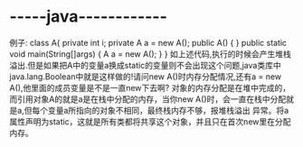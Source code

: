 -----java------------
=====================

例子: class A{     private int i;      private A a = new A();  public A() {      }  public static void main(String[]args) {         A a = new A();      }  } 如上述代码,执行的时候会产生堆栈溢出.但是如果把A中的变量a换成static的变量则不会出现这个问题,java类库中java.lang.Boolean中就是这样做的!请问new A()时内存分配情况,还有a = new A(),他里面的成员变量是不是一直new下去啊?               对象的内存分配是在堆中完成的，而引用对象A的就是a是在栈中分配的内存，当你new A()时，会一直在栈中分配就是a,但每个变量a所指向的对象不相同，最终栈内存不够，报堆栈溢出 异常。将a属性声明为static，这就是所有类都将共享这个对象，并且只在首次new里在分配内存。
